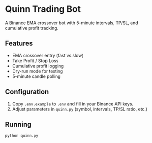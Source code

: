 # Quinn Trading Bot

A Binance EMA crossover bot with 5-minute intervals, TP/SL, and cumulative profit tracking.

## Features
- EMA crossover entry (fast vs slow)
- Take Profit / Stop Loss
- Cumulative profit logging
- Dry-run mode for testing
- 5-minute candle polling

## Configuration
1. Copy `.env.example` to `.env` and fill in your Binance API keys.
2. Adjust parameters in `quinn.py` (symbol, intervals, TP/SL ratio, etc.)

## Running
```bash
python quinn.py
